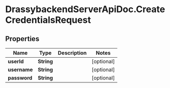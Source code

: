 # DrassybackendServerApiDoc.CreateCredentialsRequest

## Properties

Name | Type | Description | Notes
------------ | ------------- | ------------- | -------------
**userId** | **String** |  | [optional] 
**username** | **String** |  | [optional] 
**password** | **String** |  | [optional] 


